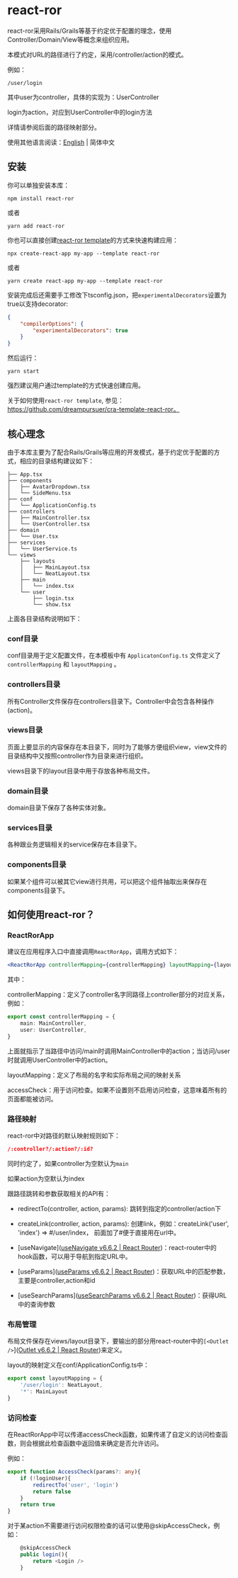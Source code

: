 # react-ror

react-ror采用Rails/Grails等基于约定优于配置的理念，使用Controller/Domain/View等概念来组织应用。

本模式对URL的路径进行了约定，采用/controller/action的模式。

例如：

```
/user/login
```

其中user为controller，具体的实现为：UserController

login为action，对应到UserController中的login方法

详情请参阅后面的路径映射部分。

使用其他语言阅读：[English](README.md) | 简体中文

## 安装

你可以单独安装本库：

```shell
npm install react-ror
```

或者

```shell
yarn add react-ror
```

你也可以直接创建[react-ror template](https://github.com/dreampursuer/cra-template-react-ror)的方式来快速构建应用：

```shell
npx create-react-app my-app --template react-ror
```

或者

```shell
yarn create react-app my-app --template react-ror
```

安装完成后还需要手工修改下tsconfig.json，把`experimentalDecorators`设置为true以支持decorator:

```json
{
    "compilerOptions": {
        "experimentalDecorators": true
    }
}
```

然后运行：

```shell
yarn start
```

强烈建议用户通过template的方式快速创建应用。

关于如何使用`react-ror template`, 参见：https://github.com/dreampursuer/cra-template-react-ror。

## 核心理念

由于本库主要为了配合Rails/Grails等应用的开发模式，基于约定优于配置的方式，相应的目录结构建议如下：

```
├── App.tsx
├── components
│   ├── AvatarDropdown.tsx
│   └── SideMenu.tsx
├── conf
│   └── ApplicationConfig.ts
├── controllers
│   ├── MainController.tsx
│   └── UserController.tsx
├── domain
│   └── User.tsx
├── services
│   └── UserService.ts
└── views
    ├── layouts
    │   ├── MainLayout.tsx
    │   └── NeatLayout.tsx
    ├── main
    │   └── index.tsx
    └── user
        ├── login.tsx
        └── show.tsx
```

上面各目录结构说明如下：

### conf目录

conf目录用于定义配置文件，在本模板中有 `ApplicatonConfig.ts` 文件定义了 `controllerMapping` 和 `layoutMapping` 。

### controllers目录

所有Controller文件保存在controllers目录下。Controller中会包含各种操作(action)。

### views目录

页面上要显示的内容保存在本目录下，同时为了能够方便组织view，view文件的目录结构中又按照controller作为目录来进行组织。

views目录下的layout目录中用于存放各种布局文件。

### domain目录

domain目录下保存了各种实体对象。

### services目录

各种跟业务逻辑相关的service保存在本目录下。

### components目录

如果某个组件可以被其它view进行共用，可以把这个组件抽取出来保存在components目录下。

## 如何使用react-ror？

### ReactRorApp

建议在应用程序入口中直接调用`ReactRorApp`，调用方式如下：

```jsx
<ReactRorApp controllerMapping={controllerMapping} layoutMapping={layoutMapping} accessCheck={AccessCheck} />
```

其中：

controllerMapping：定义了controller名字同路径上controller部分的对应关系，例如：

```typescript
export const controllerMapping = {
    main: MainController,
    user: UserController,
}
```

上面就指示了当路径中访问/main时调用MainController中的action；当访问/user时就调用UserController中的action。

layoutMapping：定义了布局的名字和实际布局之间的映射关系

accessCheck：用于访问检查。如果不设置则不启用访问检查，这意味着所有的页面都能被访问。

### 路径映射

react-ror中对路径的默认映射规则如下：

```json
/:controller?/:action?/:id?
```

同时约定了，如果controller为空默认为`main`

如果action为空默认为index

跟路径跳转和参数获取相关的API有：

- redirectTo(controller, action, params): 跳转到指定的controller/action下

- createLink(controller, action, params): 创建link，例如：createLink('user', 'index') => #/user/index， 前面加了#便于直接用在url中。

- [useNavigate]([useNavigate v6.6.2 | React Router](https://reactrouter.com/en/main/hooks/use-navigate))：react-router中的hook函数，可以用于导航到指定URL中。

- [useParams]([useParams v6.6.2 | React Router](https://reactrouter.com/en/main/hooks/use-params))：获取URL中的匹配参数，主要是controller,action和id

- [useSearchParams]([useSearchParams v6.6.2 | React Router](https://reactrouter.com/en/main/hooks/use-search-params))：获得URL中的查询参数

### 布局管理

布局文件保存在views/layout目录下，要输出的部分用react-router中的`[<Outlet />`]([Outlet v6.6.2 | React Router](https://reactrouter.com/en/main/components/outlet))来定义。

layout的映射定义在conf/ApplicationConfig.ts中：

```javascript
export const layoutMapping = {
    '/user/login': NeatLayout,
    '*': MainLayout
}
```

### 访问检查

在ReactRorApp中可以传递accessCheck函数，如果传递了自定义的访问检查函数，则会根据此检查函数中返回值来确定是否允许访问。

例如：

```typescript
export function AccessCheck(params?: any){
    if (!loginUser){
        redirectTo('user', 'login')
        return false
    }
    return true
}
```

对于某action不需要进行访问权限检查的话可以使用@skipAccessCheck，例如：

```javascript
    @skipAccessCheck
    public login(){
        return <Login />
    }
```